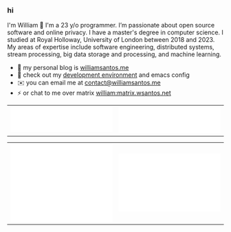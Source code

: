 ### hi
I'm William 👋 I'm a 23 y/o programmer. I’m passionate about open source software and online privacy. I have a master's degree in computer science. I studied at Royal Holloway, University of London between 2018 and 2023.
My areas of expertise include software engineering, distributed systems, stream processing, big data storage and processing, and machine learning.

- 📝 my personal blog is [williamsantos.me](https://williamsantos.me)
- 💜 check out my [development environment](https://github.com/0xc0392b/env) and emacs config
- ✉️  you can email me at [contact@williamsantos.me](mailto:contact@williamsantos.me)
- ⚡ or chat to me over matrix [william:matrix.wsantos.net](https://matrix.to/#/@william:matrix.wsantos.net)

<table>
    <tr>
        <td>
            <img src="/metrics.comments.svg" alt="comment reactions">
        </td>
        <td>
            <img src="/metrics.languages.svg" alt="language usage">
        </td>
    </tr>
</table>

<table>
    <tr>
        <td>
            <img src="/metrics.general.svg" alt="account summary">
        </td>
        <td>
            <img src="/metrics.stars.svg" alt="recent stars">
        </td>
    </tr>
</table>
